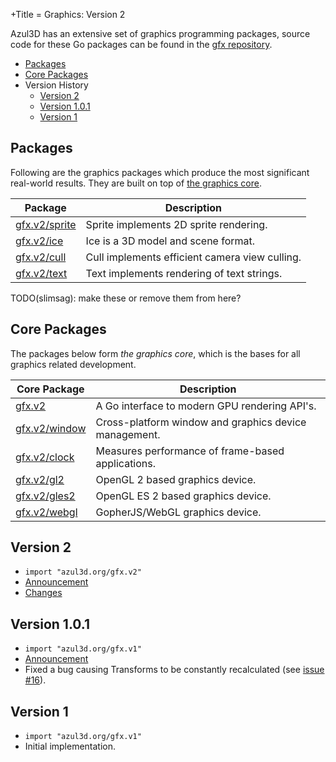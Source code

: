 +Title = Graphics: Version 2

Azul3D has an extensive set of graphics programming packages, source code for these Go packages can be found in the [gfx repository](https://github.com/azul3d/gfx).

- [Packages](#packages)
- [Core Packages](#core-packages)
- Version History
  - [Version 2](#version-2)
  - [Version 1.0.1](#version-1-0-1)
  - [Version 1](#version-1)

## Packages

Following are the graphics packages which produce the most significant real-world results. They are built on top of [the graphics core](#core-packages).

| Package                         | Description                                           |
|---------------------------------|-------------------------------------------------------|
| [gfx.v2/sprite](/gfx.v2/sprite) | Sprite implements 2D sprite rendering.                |
| [gfx.v2/ice](/gfx.v2/ice)       | Ice is a 3D model and scene format.                   |
| [gfx.v2/cull](/gfx.v2/cull)     | Cull implements efficient camera view culling.        |
| [gfx.v2/text](/gfx.v2/text)     | Text implements rendering of text strings.            |

TODO(slimsag): make these or remove them from here?

## Core Packages

The packages below form _the graphics core_, which is the bases for all graphics related development.

| Core Package                    | Description                                           |
|---------------------------------|-------------------------------------------------------|
| [gfx.v2](/gfx.v2)               | A Go interface to modern GPU rendering API's.         |
| [gfx.v2/window](/gfx.v2/window) | Cross-platform window and graphics device management. |
| [gfx.v2/clock](/gfx.v2/clock)   | Measures performance of frame-based applications.     |
| [gfx.v2/gl2](/gfx.v2/gl2)       | OpenGL 2 based graphics device.                       |
| [gfx.v2/gles2](/gfx.v2/gles2)   | OpenGL ES 2 based graphics device.                    |
| [gfx.v2/webgl](gfx.v2/webgl)    | GopherJS/WebGL graphics device.                       |

## Version 2

- `import "azul3d.org/gfx.v2"`
- [Announcement](/news/2014/gfx-v2-released.html)
- [Changes](/gfx/v2-changes.html)

## Version 1.0.1

- `import "azul3d.org/gfx.v1"`
- [Announcement](/news/2014/gfx-gfx-gl2-minor-update.html)
- Fixed a bug causing Transforms to be constantly recalculated (see [issue #16](https://github.com/azul3d/gfx/issues/16)).

## Version 1

- `import "azul3d.org/gfx.v1"`
- Initial implementation.

